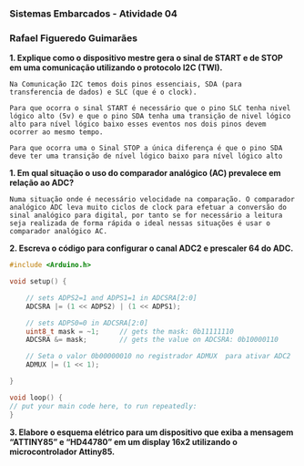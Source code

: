 ### Sistemas Embarcados - Atividade 04
### Rafael Figueredo Guimarães


**1. Explique como o dispositivo mestre gera o sinal de START e de STOP em uma comunicação utilizando o protocolo I2C (TWI).**

    Na Comunicação I2C temos dois pinos essenciais, SDA (para transferencia de dados) e SLC (que é o clock). 

    Para que ocorra o sinal START é necessário que o pino SLC tenha nivel lógico alto (5v) e que o pino SDA tenha uma transição de nivel lógico alto para nível lógico baixo esses eventos nos dois pinos devem ocorrer ao mesmo tempo. 

    Para que ocorra uma o Sinal STOP a única diferença é que o pino SDA deve ter uma transição de nível lógico baixo para nível lógico alto

**1. Em qual situação o uso do comparador analógico (AC) prevalece em relação ao ADC?**

    Numa situação onde é necessário velocidade na comparação. O comparador analógico ADC leva muito ciclos de clock para efetuar a conversão do sinal analógico para digital, por tanto se for necessário a leitura seja realizada de forma rápida o ideal nessas situações é usar o comparador analógico AC.     


**2. Escreva o código para configurar o canal ADC2 e prescaler 64 do ADC.**

~~~c++
#include <Arduino.h>

void setup() {

    // sets ADPS2=1 and ADPS1=1 in ADCSRA[2:0]
    ADCSRA |= (1 << ADPS2) | (1 << ADPS1);

    // sets ADPS0=0 in ADCSRA[2:0]
    uint8_t mask = ~1;     // gets the mask: 0b11111110
    ADCSRA &= mask;        // gets the value on ADCSRA: 0b10000110

    // Seta o valor 0b00000010 no registrador ADMUX  para ativar ADC2
    ADMUX |= (1 << 1);  

}

void loop() {
// put your main code here, to run repeatedly:
}
~~~


**3. Elabore o esquema elétrico para um dispositivo que exiba a mensagem “ATTINY85” e “HD44780” em um display 16x2 utilizando o microcontrolador Attiny85.**    